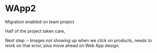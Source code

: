 # WApp2

Migration enabled on team project

Half of the project taken care,

Next step :- Images not showing up when we click on products, needs to work on that error, plus move ahead on Web App design. 
